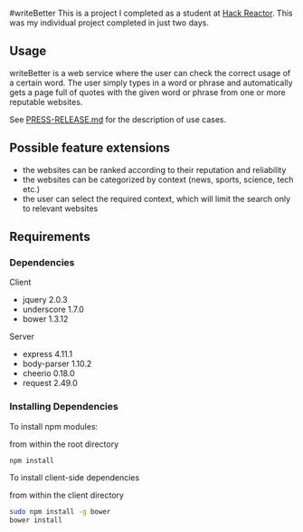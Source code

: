 #writeBetter
This is a project I completed as a student at [Hack Reactor](http://hackreactor.com). This was my individual project completed in just two days.

## Usage

writeBetter is a web service where the user can check the correct usage of a certain word. The user simply types in a word or phrase and automatically gets a page full of quotes with the given word or phrase from one or more reputable websites.

See [PRESS-RELEASE.md](PRESS-RELEASE.md) for the description of use cases.

## Possible feature extensions

- the websites can be ranked according to their reputation and reliability
- the websites can be categorized by context (news, sports, science, tech etc.)
- the user can select the required context, which will limit the search only to relevant websites

## Requirements

### Dependencies

Client
- jquery 2.0.3
- underscore 1.7.0
- bower 1.3.12

Server
- express 4.11.1
- body-parser 1.10.2
- cheerio 0.18.0
- request 2.49.0

### Installing Dependencies

To install npm modules:

from within the root directory

```sh
npm install
```
To install client-side dependencies

from within the client directory

```sh
sudo npm install -g bower  
bower install
```
